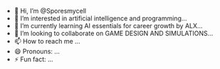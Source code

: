 - 👋 Hi, I’m @Sporesmycell
- 👀 I’m interested in artificial intelligence and programming...
- 🌱 I’m currently learning AI essentials for career growth by ALX...
- 💞️ I’m looking to collaborate on GAME DESIGN AND SIMULATIONS...
- 📫 How to reach me ...
- 😄 Pronouns: ...
- ⚡ Fun fact: ...

<!---
Sporesmycell/Sporesmycell is a ✨ special ✨ repository because its `README.md` (this file) appears on your GitHub profile.
You can click the Preview link to take a look at your changes.
--->
